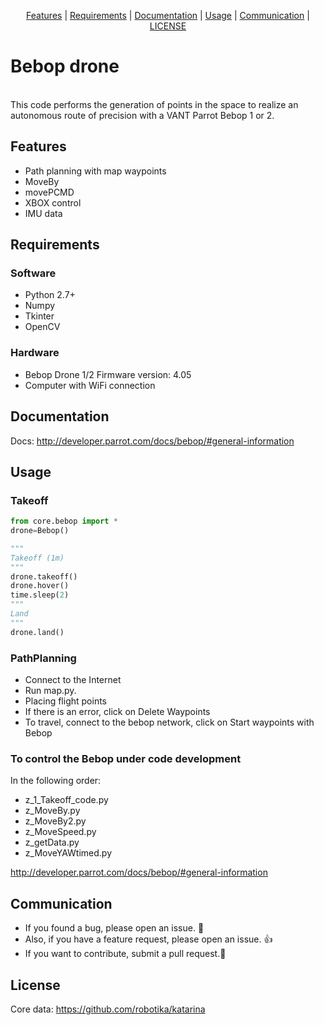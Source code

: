 <p align="center">
  <a href="#features">Features</a> |
  <a href="#requirements">Requirements</a> |
  <a href="#documentation">Documentation</a> |
  <a href="#usage">Usage</a> |
  <a href="#communication">Communication</a> |
  <a href="#license">LICENSE</a>
</p>

# Bebop drone
<br />
This code performs the generation of points in the space to realize an autonomous route of precision with a VANT Parrot Bebop 1 or 2.


## Features

- Path planning with map waypoints
- MoveBy
- movePCMD
- XBOX control
- IMU data


## Requirements

### Software

- Python 2.7+
- Numpy
- Tkinter
- OpenCV

### Hardware

- Bebop Drone 1/2 Firmware version: 4.05
- Computer with WiFi connection

## Documentation

Docs:
http://developer.parrot.com/docs/bebop/#general-information

## Usage

### Takeoff

```python
from core.bebop import *
drone=Bebop()

"""
Takeoff (1m)
"""
drone.takeoff()
drone.hover()
time.sleep(2)
"""
Land
"""
drone.land()
```


### PathPlanning

- Connect to the Internet
- Run map.py.
- Placing flight points
- If there is an error, click on Delete Waypoints
- To travel, connect to the bebop network, click on Start waypoints with Bebop

### To control the Bebop under code development

In the following order:
- z_1_Takeoff_code.py
- z_MoveBy.py
- z_MoveBy2.py
- z_MoveSpeed.py
- z_getData.py
- z_MoveYAWtimed.py

http://developer.parrot.com/docs/bebop/#general-information

## Communication
- If you found a bug, please open an issue. :bow:
- Also, if you have a feature request, please open an issue. :thumbsup:
- If you want to contribute, submit a pull request.:muscle:

## License
Core data:
https://github.com/robotika/katarina
